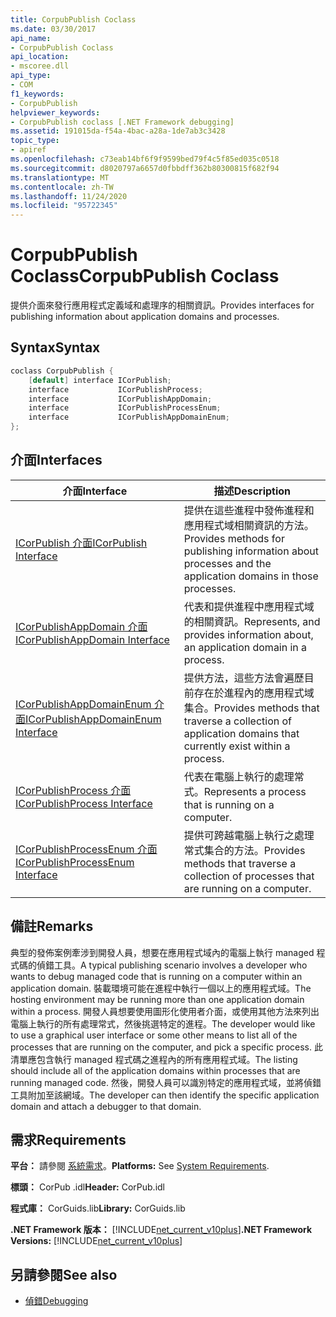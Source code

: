 ```yaml
---
title: CorpubPublish Coclass
ms.date: 03/30/2017
api_name:
- CorpubPublish Coclass
api_location:
- mscoree.dll
api_type:
- COM
f1_keywords:
- CorpubPublish
helpviewer_keywords:
- CorpubPublish coclass [.NET Framework debugging]
ms.assetid: 191015da-f54a-4bac-a28a-1de7ab3c3428
topic_type:
- apiref
ms.openlocfilehash: c73eab14bf6f9f9599bed79f4c5f85ed035c0518
ms.sourcegitcommit: d8020797a6657d0fbbdff362b80300815f682f94
ms.translationtype: MT
ms.contentlocale: zh-TW
ms.lasthandoff: 11/24/2020
ms.locfileid: "95722345"
---
```

# <a name="corpubpublish-coclass"></a><span data-ttu-id="679ee-102">CorpubPublish Coclass</span><span class="sxs-lookup"><span data-stu-id="679ee-102">CorpubPublish Coclass</span></span>

<span data-ttu-id="679ee-103">提供介面來發行應用程式定義域和處理序的相關資訊。</span><span class="sxs-lookup"><span data-stu-id="679ee-103">Provides interfaces for publishing information about application domains and processes.</span></span>  
  
## <a name="syntax"></a><span data-ttu-id="679ee-104">Syntax</span><span class="sxs-lookup"><span data-stu-id="679ee-104">Syntax</span></span>  
  
```cpp  
coclass CorpubPublish {  
    [default] interface ICorPublish;  
    interface           ICorPublishProcess;  
    interface           ICorPublishAppDomain;  
    interface           ICorPublishProcessEnum;  
    interface           ICorPublishAppDomainEnum;  
};  
```  
  
## <a name="interfaces"></a><span data-ttu-id="679ee-105">介面</span><span class="sxs-lookup"><span data-stu-id="679ee-105">Interfaces</span></span>  
  
|<span data-ttu-id="679ee-106">介面</span><span class="sxs-lookup"><span data-stu-id="679ee-106">Interface</span></span>|<span data-ttu-id="679ee-107">描述</span><span class="sxs-lookup"><span data-stu-id="679ee-107">Description</span></span>|  
|---------------|-----------------|  
|[<span data-ttu-id="679ee-108">ICorPublish 介面</span><span class="sxs-lookup"><span data-stu-id="679ee-108">ICorPublish Interface</span></span>](icorpublish-interface.md)|<span data-ttu-id="679ee-109">提供在這些進程中發佈進程和應用程式域相關資訊的方法。</span><span class="sxs-lookup"><span data-stu-id="679ee-109">Provides methods for publishing information about processes and the application domains in those processes.</span></span>|  
|[<span data-ttu-id="679ee-110">ICorPublishAppDomain 介面</span><span class="sxs-lookup"><span data-stu-id="679ee-110">ICorPublishAppDomain Interface</span></span>](icorpublishappdomain-interface.md)|<span data-ttu-id="679ee-111">代表和提供進程中應用程式域的相關資訊。</span><span class="sxs-lookup"><span data-stu-id="679ee-111">Represents, and provides information about, an application domain in a process.</span></span>|  
|[<span data-ttu-id="679ee-112">ICorPublishAppDomainEnum 介面</span><span class="sxs-lookup"><span data-stu-id="679ee-112">ICorPublishAppDomainEnum Interface</span></span>](icorpublishappdomainenum-interface.md)|<span data-ttu-id="679ee-113">提供方法，這些方法會遍歷目前存在於進程內的應用程式域集合。</span><span class="sxs-lookup"><span data-stu-id="679ee-113">Provides methods that traverse a collection of application domains that currently exist within a process.</span></span>|  
|[<span data-ttu-id="679ee-114">ICorPublishProcess 介面</span><span class="sxs-lookup"><span data-stu-id="679ee-114">ICorPublishProcess Interface</span></span>](icorpublishprocess-interface.md)|<span data-ttu-id="679ee-115">代表在電腦上執行的處理常式。</span><span class="sxs-lookup"><span data-stu-id="679ee-115">Represents a process that is running on a computer.</span></span>|  
|[<span data-ttu-id="679ee-116">ICorPublishProcessEnum 介面</span><span class="sxs-lookup"><span data-stu-id="679ee-116">ICorPublishProcessEnum Interface</span></span>](icorpublishprocessenum-interface.md)|<span data-ttu-id="679ee-117">提供可跨越電腦上執行之處理常式集合的方法。</span><span class="sxs-lookup"><span data-stu-id="679ee-117">Provides methods that traverse a collection of processes that are running on a computer.</span></span>|  
  
## <a name="remarks"></a><span data-ttu-id="679ee-118">備註</span><span class="sxs-lookup"><span data-stu-id="679ee-118">Remarks</span></span>  

 <span data-ttu-id="679ee-119">典型的發佈案例牽涉到開發人員，想要在應用程式域內的電腦上執行 managed 程式碼的偵錯工具。</span><span class="sxs-lookup"><span data-stu-id="679ee-119">A typical publishing scenario involves a developer who wants to debug managed code that is running on a computer within an application domain.</span></span> <span data-ttu-id="679ee-120">裝載環境可能在進程中執行一個以上的應用程式域。</span><span class="sxs-lookup"><span data-stu-id="679ee-120">The hosting environment may be running more than one application domain within a process.</span></span> <span data-ttu-id="679ee-121">開發人員想要使用圖形化使用者介面，或使用其他方法來列出電腦上執行的所有處理常式，然後挑選特定的進程。</span><span class="sxs-lookup"><span data-stu-id="679ee-121">The developer would like to use a graphical user interface or some other means to list all of the processes that are running on the computer, and pick a specific process.</span></span> <span data-ttu-id="679ee-122">此清單應包含執行 managed 程式碼之進程內的所有應用程式域。</span><span class="sxs-lookup"><span data-stu-id="679ee-122">The listing should include all of the application domains within processes that are running managed code.</span></span> <span data-ttu-id="679ee-123">然後，開發人員可以識別特定的應用程式域，並將偵錯工具附加至該網域。</span><span class="sxs-lookup"><span data-stu-id="679ee-123">The developer can then identify the specific application domain and attach a debugger to that domain.</span></span>  
  
## <a name="requirements"></a><span data-ttu-id="679ee-124">需求</span><span class="sxs-lookup"><span data-stu-id="679ee-124">Requirements</span></span>  

 <span data-ttu-id="679ee-125">**平台：** 請參閱 [系統需求](../../get-started/system-requirements.md)。</span><span class="sxs-lookup"><span data-stu-id="679ee-125">**Platforms:** See [System Requirements](../../get-started/system-requirements.md).</span></span>  
  
 <span data-ttu-id="679ee-126">**標頭：** CorPub .idl</span><span class="sxs-lookup"><span data-stu-id="679ee-126">**Header:** CorPub.idl</span></span>  
  
 <span data-ttu-id="679ee-127">**程式庫：** CorGuids.lib</span><span class="sxs-lookup"><span data-stu-id="679ee-127">**Library:** CorGuids.lib</span></span>  
  
 <span data-ttu-id="679ee-128">**.NET Framework 版本：**  [!INCLUDE[net_current_v10plus](../../../../includes/net-current-v10plus-md.md)]</span><span class="sxs-lookup"><span data-stu-id="679ee-128">**.NET Framework Versions:**  [!INCLUDE[net_current_v10plus](../../../../includes/net-current-v10plus-md.md)]</span></span>  
  
## <a name="see-also"></a><span data-ttu-id="679ee-129">另請參閱</span><span class="sxs-lookup"><span data-stu-id="679ee-129">See also</span></span>

- [<span data-ttu-id="679ee-130">偵錯</span><span class="sxs-lookup"><span data-stu-id="679ee-130">Debugging</span></span>](index.md)
